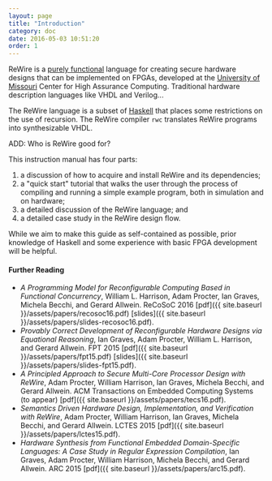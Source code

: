 ```yaml
---
layout: page
title: "Introduction"
category: doc
date: 2016-05-03 10:51:20
order: 1
---
```


ReWire is a [purely functional](https://en.wikipedia.org/wiki/Purely_functional) language for creating secure hardware designs that can be implemented on FPGAs, developed at the [University of Missouri](http://www.missouri.edu/) Center for High Assurance Computing. Traditional hardware description languages like VHDL and Verilog...

The ReWire language is a subset of [Haskell](http://www.haskell.org/) that places some restrictions on the use of recursion. The ReWire compiler `rwc` translates ReWire programs into synthesizable VHDL.

ADD: Who is ReWire good for?

This instruction manual has four parts:

1. a discussion of how to acquire and install ReWire and its dependencies;
2. a "quick start" tutorial that walks the user through the process of compiling and running a simple example program, both in simulation and on hardware;
3. a detailed discussion of the ReWire language; and
4. a detailed case study in the ReWire design flow.

While we aim to make this guide as self-contained as possible, prior knowledge of Haskell and some experience with basic FPGA development will be helpful.

####  Further Reading

* _A Programming Model for Reconfigurable Computing Based in Functional Concurrency_, William L. Harrison, Adam Procter, Ian Graves, Michela Becchi, and Gerard Allwein. ReCoSoC 2016 [pdf]({{ site.baseurl }}/assets/papers/recosoc16.pdf) [slides]({{ site.baseurl }}/assets/papers/slides-recosoc16.pdf).
* _Provably Correct Development of Reconfigurable Hardware Designs via Equational Reasoning_, Ian Graves, Adam Procter, William L. Harrison, and Gerard Allwein. FPT 2015 [pdf]({{ site.baseurl }}/assets/papers/fpt15.pdf) [slides]({{ site.baseurl }}/assets/papers/slides-fpt15.pdf).
* _A Principled Approach to Secure Multi-Core Processor Design with ReWire_, Adam Procter, William Harrison, Ian Graves, Michela Becchi, and Gerard Allwein. ACM Transactions on Embedded Computing Systems (to appear) [pdf]({{ site.baseurl }}/assets/papers/tecs16.pdf).
* _Semantics Driven Hardware Design, Implementation, and Verification with ReWire_, Adam Procter, William Harrison, Ian Graves, Michela Becchi, and Gerard Allwein. LCTES 2015 [pdf]({{ site.baseurl }}/assets/papers/lctes15.pdf).
* _Hardware Synthesis from Functional Embedded Domain-Specific Languages:
A Case Study in Regular Expression Compilation_, Ian Graves, Adam Procter, William Harrison, Michela Becchi, and Gerard Allwein. ARC 2015 [pdf]({{ site.baseurl }}/assets/papers/arc15.pdf).
